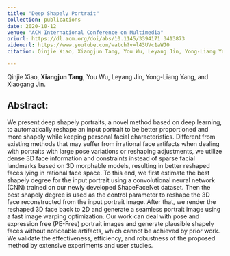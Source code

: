 ```yaml
---
title: "Deep Shapely Portrait"
collection: publications
date: 2020-10-12
venue: "ACM International Conference on Multimedia" 
oriurl: https://dl.acm.org/doi/abs/10.1145/3394171.3413873
videourl: https://www.youtube.com/watch?v=l43UVc1aWJ0
citation: Qinjie Xiao, Xiangjun Tang, You Wu, Leyang Jin, Yong-Liang Yang, and Xiaogang Jin. 2020. Deep Shapely Portraits. In Proceedings of the 28th ACM International Conference on Multimedia (MM '20). Association for Computing Machinery, New York, NY, USA, 1800–1808.

---
```

Qinjie Xiao, **Xiangjun Tang**, You Wu, Leyang Jin, Yong-Liang Yang, and Xiaogang Jin.



## Abstract:

We present deep shapely portraits, a novel method based on deep learning, to automatically reshape an input portrait to be better proportioned and more shapely while keeping personal facial characteristics. Different from existing methods that may suffer from irrational face artifacts when dealing with portraits with large pose variations or reshaping adjustments, we utilize dense 3D face information and constraints instead of sparse facial landmarks based on 3D morphable models, resulting in better reshaped faces lying in rational face space. To this end, we first estimate the best shapely degree for the input portrait using a convolutional neural network (CNN) trained on our newly developed ShapeFaceNet dataset. Then the best shapely degree is used as the control parameter to reshape the 3D face reconstructed from the input portrait image. After that, we render the reshaped 3D face back to 2D and generate a seamless portrait image using a fast image warping optimization. Our work can deal with pose and expression free (PE-Free) portrait images and generate plausible shapely faces without noticeable artifacts, which cannot be achieved by prior work. We validate the effectiveness, efficiency, and robustness of the proposed method by extensive experiments and user studies.